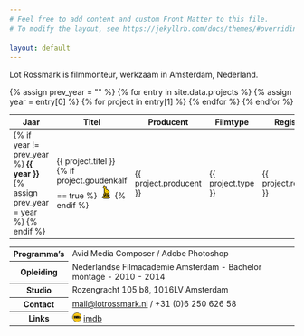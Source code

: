 ```yaml
---
# Feel free to add content and custom Front Matter to this file.
# To modify the layout, see https://jekyllrb.com/docs/themes/#overriding-theme-defaults

layout: default
---
```


<p>Lot Rossmark is filmmonteur, werkzaam in Amsterdam, Nederland.</p>

<table>
  <thead>
    <tr>
      <th>Jaar</th>
      <th>Titel</th>
      <th>Producent</th>
      <th>Filmtype</th>
      <th>Regisseur</th>
    </tr>
  </thead>
  <tbody>
    {% assign prev_year = "" %}
    {% for entry in site.data.projects %}
      {% assign year = entry[0] %}
      {% for project in entry[1] %}
        <tr>
          <td>
            {% if year != prev_year %}
              <strong>{{ year }}</strong>
              {% assign prev_year = year %}
            {% endif %}
          </td>
          <td>
            {{ project.titel }}
            {% if project.goudenkalf == true %}
              <img src="assets/goudenkalf2.png" title="Gouden Kalf" />
            {% endif %}
          </td>
          <td>
            {{ project.producent }}
          </td>
          <td>
            {{ project.type }}
          </td>
          <td>
            {{ project.regisseur }}
          </td>
        </tr>
      {% endfor %}
    {% endfor %}
  </tbody>
</table>

<table>
  <tbody>
    <tr>
      <th>Programma’s</th>
      <td>Avid Media Composer / Adobe Photoshop</td>
    </tr>
    <tr>
      <th>Opleiding</th>
      <td>Nederlandse Filmacademie Amsterdam - Bachelor montage - 2010 - 2014</td>
    </tr>
    <tr>
      <th>Studio</th>
      <td>Rozengracht 105 b8, 1016LV Amsterdam</td>
    </tr>
    <tr>
      <th>Contact</th>
      <td><a href="mailto:lotnana@hotmail.com">mail@lotrossmark.nl</a>
        / +31 (0)6 250 626 58</td>
    </tr>
    <tr>
      <th>Links</th>
      <td>
        <img src="assets/imdb.png" alt="IMDB" />
        <a href="https://www.imdb.com/name/nm6113080/">imdb</a>
      </td>
    </tr>

  </tbody>
</table>
